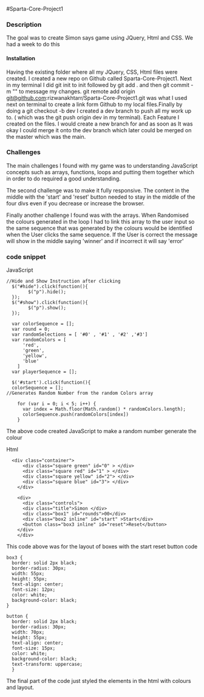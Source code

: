 #Sparta-Core-Project1

### Description

The goal was to create Simon says game using JQuery, Html and CSS. We had a week to do this

#### Installation
Having the existing folder where all my JQuery, CSS, Html files were created. I created a new repo on Github called Sparta-Core-Project1. Next in my terminal I did git init to init followed by git add . and then git commit -m "" to message my changes. git remote add origin git@github.com:rizwanakhtarr/Sparta-Core-Project1.git was what I used next on terminal to create a link form Github to my local files.Finally by doing a git checkout -b dev I created a dev branch to push all my work up to. ( which was the git push origin dev in my terminal). Each Feature I created on the files. I would create a new branch for and as soon as It was okay I could merge it onto the dev branch which later could be merged on the master which was the main.

### Challenges
The main challenges I found with my game was to understanding JavaScript concepts such as arrays, functions, loops and putting them together which in order to do required a good understanding.

The second challenge was to make it fully responsive. The content in the middle with the 'start' and 'reset' button needed to stay in the middle of the four divs even if you decrease or increase the browser.

Finally another challenge I found was with the arrays. When Randomised the colours generated in the loop I had to link this array to the user input so the same sequence that was generated by the colours would be identified when the User clicks the same sequence. If the User is correct the message will show in the middle saying 'winner' and if incorrect it will say 'error'

### code snippet

JavaScript

```
//Hide and Show Instruction after clicking
  $("#hide").click(function(){
        $("p").hide();
  });
  $("#show").click(function(){
        $("p").show();
  });

  var colorSequence = [];
  var round = 0;
  var randomSelections = [ '#0' , '#1' , '#2' ,'#3']
  var randomColors = [
      'red',
      'green',
      'yellow',
      'blue'
    ]
  var playerSequence = [];

  $('#start').click(function(){
  colorSequence = [];
//Generates Random Number from the random Colors array

    for (var i = 0; i < 5; i++) {
      var index = Math.floor(Math.random() * randomColors.length);
      colorSequence.push(randomColors[index])
    }

```

The above code created JavaScript to make a random number generate the colour

Html

```
  <div class="container">
      <div class="square green" id="0" > </div>
      <div class="square red" id="1" > </div>
      <div class="square yellow" id="2"> </div>
      <div class="square blue" id="3"> </div>
    </div>

    <div>
      <div class="controls">
      <div class="title">Simon </div>
      <div class="box1" id="rounds">00</div>
      <div class="box2 inline" id="start" >Start</div>
      <button class="box3 inline" id="reset">Reset</button>
    </div>
    </div>

```
This code above was for the layout of boxes with the start reset button code

```
box3 {
  border: solid 2px black;
  border-radius: 30px;
  width: 55px;
  height: 55px;
  text-align: center;
  font-size: 12px;
  color: white;
  background-color: black;
}

button {
  border: solid 2px black;
  border-radius: 30px;
  width: 70px;
  height: 55px;
  text-align: center;
  font-size: 15px;
  color: white;
  background-color: black;
  text-transform: uppercase;
  }

```

The final part of the code just styled the elements in the html with colours and layout.

